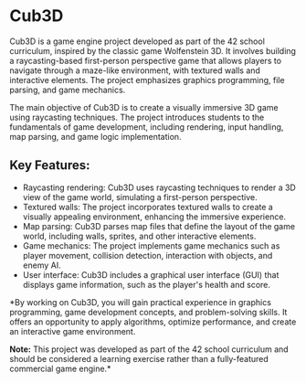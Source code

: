 # Cub3D

Cub3D is a game engine project developed as part of the 42 school curriculum, inspired by the classic game Wolfenstein 3D. It involves building a raycasting-based first-person perspective game that allows players to navigate through a maze-like environment, with textured walls and interactive elements. The project emphasizes graphics programming, file parsing, and game mechanics.

The main objective of Cub3D is to create a visually immersive 3D game using raycasting techniques. The project introduces students to the fundamentals of game development, including rendering, input handling, map parsing, and game logic implementation.

## Key Features:

- Raycasting rendering: Cub3D uses raycasting techniques to render a 3D view of the game world, simulating a first-person perspective.
- Textured walls: The project incorporates textured walls to create a visually appealing environment, enhancing the immersive experience.
- Map parsing: Cub3D parses map files that define the layout of the game world, including walls, sprites, and other interactive elements.
- Game mechanics: The project implements game mechanics such as player movement, collision detection, interaction with objects, and enemy AI.
- User interface: Cub3D includes a graphical user interface (GUI) that displays game information, such as the player's health and score.

*By working on Cub3D, you will gain practical experience in graphics programming, game development concepts, and problem-solving skills. It offers an opportunity to apply algorithms, optimize performance, and create an interactive game environment.

**Note:** This project was developed as part of the 42 school curriculum and should be considered a learning exercise rather than a fully-featured commercial game engine.*
